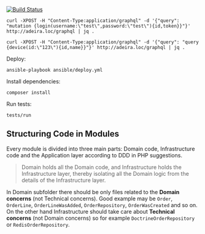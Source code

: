[![Build Status](https://travis-ci.org/adeira/connector.svg?branch=master)](https://travis-ci.org/adeira/connector)

```
curl -XPOST -H "Content-Type:application/graphql" -d '{"query": "mutation {login(username:\"test\",password:\"test\"){id,token}}"}' http://adeira.loc/graphql | jq .

curl -XPOST -H "Content-Type:application/graphql" -d '{"query": "query {device(id:\"123\"){id,name}}"}' http://adeira.loc/graphql | jq .
```

Deploy:
```
ansible-playbook ansible/deploy.yml
```

Install dependencies:
```
composer install
```

Run tests:
```
tests/run
```

Structuring Code in Modules
---
Every module is divided into three main parts: Domain code, Infrastructure code and the Application layer according to DDD in PHP suggestions.

> Domain holds all the Domain code, and Infrastructure holds the Infrastructure layer, thereby isolating all the Domain logic from the details of the Infrastructure layer.

In Domain subfolder there should be only files related to the **Domain concerns** (not Technical concerns). Good example may be `Order`, `OrderLine`, `OrderLineWasAdded`, `OrderRepository`, `OrderWasCreated` and so on. On the other hand Infrastructure should take care about **Technical concerns** (not Domain concerns) so for example `DoctrineOrderRepository` or `RedisOrderRepository`.

